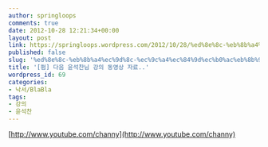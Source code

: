 ```yaml
---
author: springloops
comments: true
date: 2012-10-28 12:21:34+00:00
layout: post
link: https://springloops.wordpress.com/2012/10/28/%ed%8e%8c-%eb%8b%a4%ec%9d%8c-%ec%9c%a4%ec%84%9d%ec%b0%ac%eb%8b%98-%ea%b0%95%ec%9d%98-%eb%8f%99%ec%98%81%ec%83%81-%ec%9e%90%eb%a3%8c/
published: false
slug: '%ed%8e%8c-%eb%8b%a4%ec%9d%8c-%ec%9c%a4%ec%84%9d%ec%b0%ac%eb%8b%98-%ea%b0%95%ec%9d%98-%eb%8f%99%ec%98%81%ec%83%81-%ec%9e%90%eb%a3%8c'
title: '[펌] 다음 윤석찬님 강의 동영상 자료..'
wordpress_id: 69
categories:
- 낙서/BlaBla
tags:
- 강의
- 윤석찬
---
```


[http://www.youtube.com/channy](http://www.youtube.com/channy)
